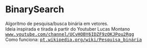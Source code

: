# BinarySearch
Algorítmo de pesquisa/busca binária em vetores.<br>
Ideia inspirada e tirada á partir do Youtuber Lucas Montano <tt><a href="https://www.youtube.com/channel/UCyHOBY6IDZF9zOKJPou2Rgg">www.youtube.com/channel/UCyHOBY6IDZF9zOKJPou2Rgg</a></tt><br>
Como funciona: <tt><a href="https://pt.wikipedia.org/wiki/Pesquisa_binária">pt.wikipedia.org/wiki/Pesquisa_binária</a></tt>
